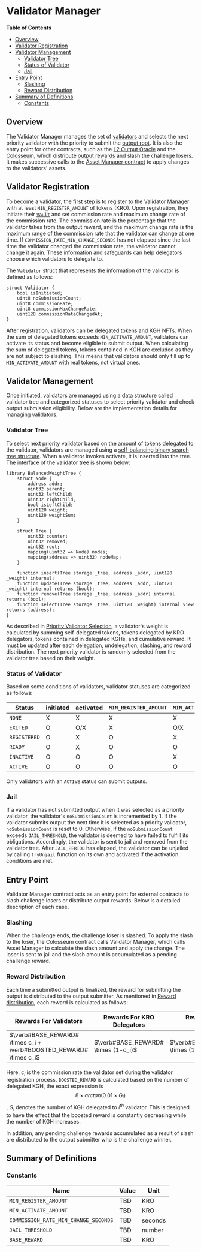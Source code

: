 
# Validator Manager

<!-- All glossary references in this file. -->

[g-validator]: ../glossary.md#validator
[g-l2-output]: ../glossary.md#l2-output-root
[output-oracle]: ../glossary.md#l2-output-oracle-contract
[colosseum-contract]: ../glossary.md#colosseum-contract
[g-validator-reward]: ../glossary.md#validator-reward

<!-- START doctoc generated TOC please keep comment here to allow auto update -->
<!-- DON'T EDIT THIS SECTION, INSTEAD RE-RUN doctoc TO UPDATE -->
**Table of Contents**

- [Overview](#overview)
- [Validator Registration](#validator-registration)
- [Validator Management](#validator-management)
  - [Validator Tree](#validator-tree)
  - [Status of Validator](#status-of-validator)
  - [Jail](#jail)
- [Entry Point](#entry-point)
  - [Slashing](#slashing)
  - [Reward Distribution](#reward-distribution)
- [Summary of Definitions](#summary-of-definitions)
  - [Constants](#constants)

<!-- END doctoc generated TOC please keep comment here to allow auto update -->

## Overview

The Validator Manager manages the set of [validators][g-validator] and selects the next priority validator with the
priority to submit the [output root][g-l2-output]. It is also the entry point for other contracts, such as the
[L2 Output Oracle][output-oracle] and the [Colosseum][colosseum-contract], which distribute
[output rewards][g-validator-reward] and slash the challenge losers. It makes successive calls to the
[Asset Manager contract](./asset-manager.md) to apply changes to the validators' assets.

## Validator Registration

To become a validator, the first step is to register to the Validator Manager with at least `MIN_REGISTER_AMOUNT` of
tokens (KRO). Upon registration, they initiate their [`Vault`](./asset-manager.md#composition-of-asset-manager) and set
commission rate and maximum change rate of the commission rate. The commission rate is the percentage that the validator
takes from the output reward, and the maximum change rate is the maximum range of the commission rate that the validator
can change at one time. If `COMMISSION_RATE_MIN_CHANGE_SECONDS` has not elapsed since the last time the validator
changed the commission rate, the validator cannot change it again. These information and safeguards can help delegators
choose which validators to delegate to.

The `Validator` struct that represents the information of the validator is defined as follows:

```solidity
struct Validator {
    bool isInitiated;
    uint8 noSubmissionCount;
    uint8 commissionRate;
    uint8 commissionMaxChangeRate;
    uint128 commissionRateChangedAt;
}
```

After registration, validators can be delegated tokens and KGH NFTs. When the sum of delegated tokens exceeds
`MIN_ACTIVATE_AMOUNT`, validators can activate its status and become eligible to submit output. When calculating the sum
of delegated tokens, tokens contained in KGH are excluded as they are not subject to slashing. This means that
validators should only fill up to `MIN_ACTIVATE_AMOUNT` with real tokens, not virtual ones.

## Validator Management

Once initiated, validators are managed using a data structure called validator tree and categorized statuses to select
priority validator and check output submission eligibility. Below are the implementation details for managing
validators.

### Validator Tree

To select next priority validator based on the amount of tokens delegated to the validator, validators are managed using
a [self-balancing binary search tree structure][self-balancing-binary-search-tree]. When a validator invokes activate,
it is inserted into the tree. The interface of the validator tree is shown below:

```solidity
library BalancedWeightTree {
    struct Node {
        address addr;
        uint32 parent;
        uint32 leftChild;
        uint32 rightChild;
        bool isLeftChild;
        uint120 weight;
        uint120 weightSum;
    }

    struct Tree {
        uint32 counter;
        uint32 removed;
        uint32 root;
        mapping(uint32 => Node) nodes;
        mapping(address => uint32) nodeMap;
    }

    function insert(Tree storage _tree, address _addr, uint120 _weight) internal;
    function update(Tree storage _tree, address _addr, uint120 _weight) internal returns (bool);
    function remove(Tree storage _tree, address _addr) internal returns (bool);
    function select(Tree storage _tree, uint120 _weight) internal view returns (address);
}
```

As described in [Priority Validator Selection](./overview.md#priority-validator-selection), a validator's weight is
calculated by summing self-delegated tokens, tokens delegated by KRO delegators, tokens contained in delegated KGHs, and
cumulative reward. It must be updated after each delegation, undelegation, slashing, and reward distribution. The next
priority validator is randomly selected from the validator tree based on their weight.

[self-balancing-binary-search-tree]: https://github.com/yasharpm/Solidity-Weighted-Random-List

### Status of Validator

Based on some conditions of validators, validator statuses are categorized as follows:

| Status       | initiated | activated | `MIN_REGISTER_AMOUNT` | `MIN_ACTIVATE_AMOUNT` |
|--------------|-----------|-----------|-----------------------|-----------------------|
| `NONE`       | X         | X         | X                     | X                     |
| `EXITED`     | O         | O/X       | X                     | O/X                   |
| `REGISTERED` | O         | X         | O                     | X                     |
| `READY`      | O         | X         | O                     | O                     |
| `INACTIVE`   | O         | O         | O                     | X                     |
| `ACTIVE`     | O         | O         | O                     | O                     |

Only validators with an `ACTIVE` status can submit outputs.

### Jail

If a validator has not submitted output when it was selected as a priority validator, the validator's
`noSubmissionCount` is incremented by 1. If the validator submits output the next time it is selected as a priority
validator, `noSubmissionCount` is reset to 0. Otherwise, if the `noSubmissionCount` exceeds `JAIL_THRESHOLD`, the
validator is deemed to have failed to fulfill its obligations. Accordingly, the validator is sent to jail and removed
from the validator tree. After `JAIL_PERIOD` has elapsed, the validator can be unjailed by calling `tryUnjail` function
on its own and activated if the activation conditions are met.

## Entry Point

Validator Manager contract acts as an entry point for external contracts to slash challenge losers or distribute output
rewards. Below is a detailed description of each case.

### Slashing

When the challenge ends, the challenge loser is slashed. To apply the slash to the loser, the Colosseum contract calls
Validator Manager, which calls Asset Manager to calculate the slash amount and apply the change. The loser is sent to
jail and the slash amount is accumulated as a pending challenge reward.

### Reward Distribution

Each time a submitted output is finalized, the reward for submitting the output is distributed to the output submitter.
As mentioned in [Reward distribution](./overview.md#reward-distribution), each reward is calculated as follows:

| Rewards For Validators                                             | Rewards For KRO Delegators          | Rewards For KGH Delegators             |
|--------------------------------------------------------------------|-------------------------------------|----------------------------------------|
| $\verb#BASE_REWARD# \times c_i + \verb#BOOSTED_REWARD# \times c_i$ | $\verb#BASE_REWARD# \times (1-c_i)$ | $\verb#BOOSTED_REWARD# \times (1-c_i)$ |

Here, $c_i$ is the commission rate the validator set during the validator registration process. `BOOSTED_REWARD` is
calculated based on the number of delegated KGH, the exact expression is $$8 \times arctan(0.01 \times G_i)$$, $G_i$
denotes the number of KGH delegated to $i^{th}$ validator. This is designed to have the effect that the boosted reward
is constantly decreasing while the number of KGH increases.

In addition, any pending challenge rewards accumulated as a result of slash are distributed to the output submitter who
is the challenge winner.

## Summary of Definitions

### Constants

| Name                                 | Value | Unit    |
|--------------------------------------|-------|---------|
| `MIN_REGISTER_AMOUNT`                | TBD   | KRO     |
| `MIN_ACTIVATE_AMOUNT`                | TBD   | KRO     |
| `COMMISSION_RATE_MIN_CHANGE_SECONDS` | TBD   | seconds |
| `JAIL_THRESHOLD`                     | TBD   | number  |
| `BASE_REWARD`                        | TBD   | KRO     |
